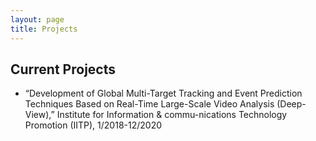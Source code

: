 ```yaml
---
layout: page
title: Projects
---
```


## Current Projects
- “Development of Global Multi-Target Tracking and Event Prediction Techniques Based on Real-Time Large-Scale Video Analysis (Deep-View),” Institute for Information & commu-nications Technology Promotion (IITP), 1/2018-12/2020
